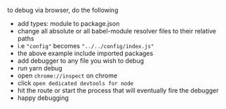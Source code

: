 to debug via browser, do the following

- add types: module to package.json
- change all absolute or all babel-module resolver files to their relative paths
- i.e `"config"` becomes `"../../config/index.js"`
- the above example include imported packages
- add debugger to any file you wish to debug
- run yarn debug
- open `chrome://inspect` on chrome
- click `open dedicated devtools for node`
- hit the route or start the process that will eventually fire the debugger
- happy debugging
